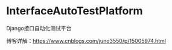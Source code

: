 # InterfaceAutoTestPlatform
 Django接口自动化测试平台

博客详解：https://www.cnblogs.com/juno3550/p/15005974.html
